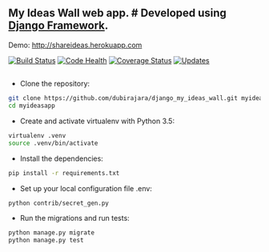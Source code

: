 ## My Ideas Wall web app. # Developed using [Django Framework](https://www.djangoproject.com).

Demo: http://shareideas.herokuapp.com

[![Build Status](https://travis-ci.org/dubirajara/django_my_ideas_wall.svg?branch=master)](https://travis-ci.org/dubirajara/django_my_ideas_wall)
[![Code Health](https://landscape.io/github/dubirajara/django_my_ideas_wall/master/landscape.svg?style=flat)](https://landscape.io/github/dubirajara/django_my_ideas_wall/master)
[![Coverage Status](https://coveralls.io/repos/github/dubirajara/django_my_ideas_wall/badge.svg?branch=master)](https://coveralls.io/github/dubirajara/django_my_ideas_wall?branch=master)
[![Updates](https://pyup.io/repos/github/dubirajara/django_my_ideas_wall/shield.svg)](https://pyup.io/repos/github/dubirajara/django_my_ideas_wall/)


##

- Clone the repository:

```sh
git clone https://github.com/dubirajara/django_my_ideas_wall.git myideasapp
cd myideasapp
```

- Create and activate virtualenv with Python 3.5:

```sh
virtualenv .venv
source .venv/bin/activate 
```

- Install the dependencies:
```sh
pip install -r requirements.txt
```
- Set up your local configuration file .env:
```sh
python contrib/secret_gen.py
```
- Run the migrations and run tests:
```sh
python manage.py migrate
python manage.py test
```
